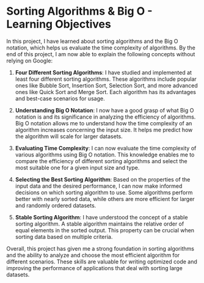# Sorting Algorithms & Big O - Learning Objectives

In this project, I have learned about sorting algorithms and the Big O notation, which helps us evaluate the time complexity of algorithms. By the end of this project, I am now able to explain the following concepts without relying on Google:

1. **Four Different Sorting Algorithms**: I have studied and implemented at least four different sorting algorithms. These algorithms include popular ones like Bubble Sort, Insertion Sort, Selection Sort, and more advanced ones like Quick Sort and Merge Sort. Each algorithm has its advantages and best-case scenarios for usage.

2. **Understanding Big O Notation**: I now have a good grasp of what Big O notation is and its significance in analyzing the efficiency of algorithms. Big O notation allows me to understand how the time complexity of an algorithm increases concerning the input size. It helps me predict how the algorithm will scale for larger datasets.

3. **Evaluating Time Complexity**: I can now evaluate the time complexity of various algorithms using Big O notation. This knowledge enables me to compare the efficiency of different sorting algorithms and select the most suitable one for a given input size and type.

4. **Selecting the Best Sorting Algorithm**: Based on the properties of the input data and the desired performance, I can now make informed decisions on which sorting algorithm to use. Some algorithms perform better with nearly sorted data, while others are more efficient for larger and randomly ordered datasets.

5. **Stable Sorting Algorithm**: I have understood the concept of a stable sorting algorithm. A stable algorithm maintains the relative order of equal elements in the sorted output. This property can be crucial when sorting data based on multiple criteria.

Overall, this project has given me a strong foundation in sorting algorithms and the ability to analyze and choose the most efficient algorithm for different scenarios. These skills are valuable for writing optimized code and improving the performance of applications that deal with sorting large datasets.